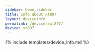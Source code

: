 ```yaml
---
sidebar: home_sidebar
title: Info about xt897
layout: deviceinfo
permalink: /devices/xt897/
device: xt897
---
```

{% include templates/device_info.md %}
